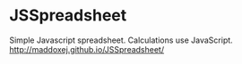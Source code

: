 # JSSpreadsheet
Simple Javascript spreadsheet. Calculations use JavaScript. 
http://maddoxej.github.io/JSSpreadsheet/
